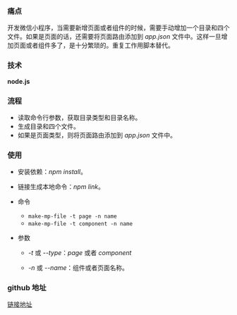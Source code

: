 ### 痛点

开发微信小程序，当需要新增页面或者组件的时候，需要手动增加一个目录和四个文件。如果是页面的话，还需要将页面路由添加到 *app.json* 文件中。这样一旦增加页面或者组件多了，是十分繁琐的。重复工作用脚本替代。

### 技术

**node.js**

### 流程

- 读取命令行参数，获取目录类型和目录名称。
- 生成目录和四个文件。
- 如果是页面类型，则将页面路由添加到 *app.json* 文件中。

### 使用

- 安装依赖：*npm install*。

- 链接生成本地命令：*npm link*。

- 命令

  - `make-mp-file -t page -n name`
  - `make-mp-file -t component -n name`

- 参数

  - *-t* 或 *--type*：*page* 或者 *component*

  - *-n* 或 *--name*：组件或者页面名称。

### github 地址

[链接地址](https://github.com/Ertsul/make-mp-file)

